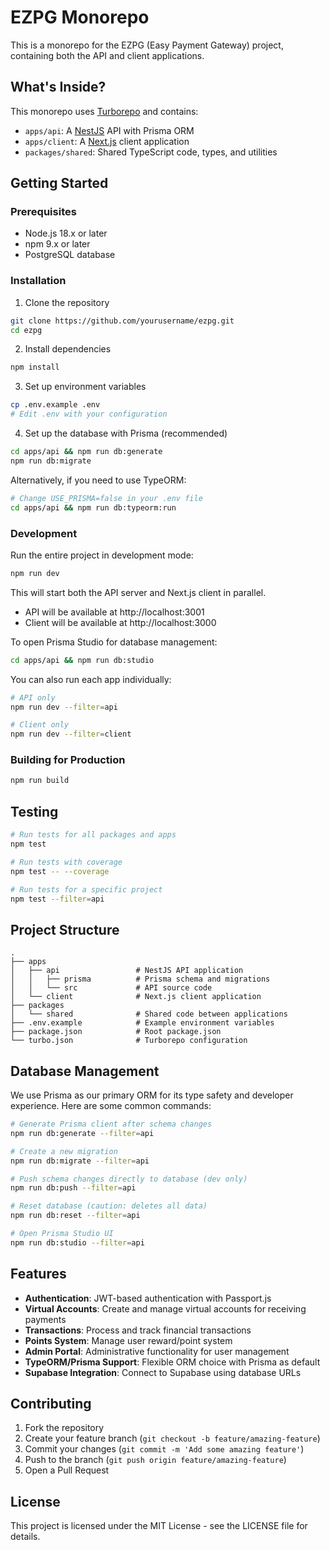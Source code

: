  # EZPG Monorepo

This is a monorepo for the EZPG (Easy Payment Gateway) project, containing both the API and client applications.

## What's Inside?

This monorepo uses [Turborepo](https://turbo.build/repo) and contains:

- `apps/api`: A [NestJS](https://nestjs.com/) API with Prisma ORM
- `apps/client`: A [Next.js](https://nextjs.org/) client application
- `packages/shared`: Shared TypeScript code, types, and utilities

## Getting Started

### Prerequisites

- Node.js 18.x or later
- npm 9.x or later
- PostgreSQL database

### Installation

1. Clone the repository
```bash
git clone https://github.com/yourusername/ezpg.git
cd ezpg
```

2. Install dependencies
```bash
npm install
```

3. Set up environment variables
```bash
cp .env.example .env
# Edit .env with your configuration
```

4. Set up the database with Prisma (recommended)
```bash
cd apps/api && npm run db:generate
npm run db:migrate
```

Alternatively, if you need to use TypeORM:
```bash
# Change USE_PRISMA=false in your .env file
cd apps/api && npm run db:typeorm:run
```

### Development

Run the entire project in development mode:
```bash
npm run dev
```

This will start both the API server and Next.js client in parallel.

- API will be available at http://localhost:3001
- Client will be available at http://localhost:3000

To open Prisma Studio for database management:
```bash
cd apps/api && npm run db:studio
```

You can also run each app individually:
```bash
# API only
npm run dev --filter=api

# Client only
npm run dev --filter=client
```

### Building for Production

```bash
npm run build
```

## Testing

```bash
# Run tests for all packages and apps
npm test

# Run tests with coverage
npm test -- --coverage

# Run tests for a specific project
npm test --filter=api
```

## Project Structure

```
.
├── apps
│   ├── api                 # NestJS API application
│   │   ├── prisma          # Prisma schema and migrations
│   │   └── src             # API source code
│   └── client              # Next.js client application
├── packages
│   └── shared              # Shared code between applications
├── .env.example            # Example environment variables
├── package.json            # Root package.json
└── turbo.json              # Turborepo configuration
```

## Database Management

We use Prisma as our primary ORM for its type safety and developer experience. Here are some common commands:

```bash
# Generate Prisma client after schema changes
npm run db:generate --filter=api

# Create a new migration
npm run db:migrate --filter=api

# Push schema changes directly to database (dev only)
npm run db:push --filter=api

# Reset database (caution: deletes all data)
npm run db:reset --filter=api

# Open Prisma Studio UI
npm run db:studio --filter=api
```

## Features

- **Authentication**: JWT-based authentication with Passport.js
- **Virtual Accounts**: Create and manage virtual accounts for receiving payments
- **Transactions**: Process and track financial transactions
- **Points System**: Manage user reward/point system
- **Admin Portal**: Administrative functionality for user management
- **TypeORM/Prisma Support**: Flexible ORM choice with Prisma as default
- **Supabase Integration**: Connect to Supabase using database URLs

## Contributing

1. Fork the repository
2. Create your feature branch (`git checkout -b feature/amazing-feature`)
3. Commit your changes (`git commit -m 'Add some amazing feature'`)
4. Push to the branch (`git push origin feature/amazing-feature`)
5. Open a Pull Request

## License

This project is licensed under the MIT License - see the LICENSE file for details.
